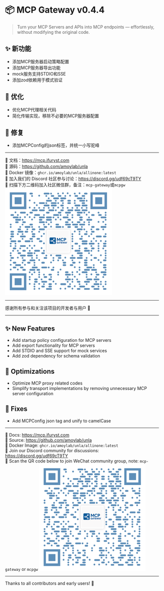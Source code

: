 # 📦 MCP Gateway v0.4.4

> Turn your MCP Servers and APIs into MCP endpoints — effortlessly, without modifying the original code.

## ✨ 新功能

- 添加MCP服务器启动策略配置
- 添加MCP服务器导出功能
- mock服务支持STDIO和SSE
- 添加zod依赖用于模式验证

## 🔧 优化

- 优化MCP代理相关代码
- 简化传输实现，移除不必要的MCP服务器配置

## 🐛 修复

- 添加MCPConfig的json标签，并统一小写驼峰

---

📘 文档：https://mcp.ifuryst.com  
🐙 源码：https://github.com/amoylab/unla  
🐳 Docker 镜像：`ghcr.io/amoylab/unla/allinone:latest`  
💬 加入我们的 Discord 社区参与讨论：https://discord.gg/udf69cT9TY  
🔗 扫描下方二维码加入社区微信群，备注：`mcp-gateway`或`mcpgw`
<img src="https://github.com/amoylab/unla/blob/main/web/public/wechat-qrcode.png" alt="微信群二维码" width="350" height="350" />

---

感谢所有参与和关注该项目的开发者与用户 💖

---

## ✨ New Features

- Add startup policy configuration for MCP servers
- Add export functionality for MCP servers
- Add STDIO and SSE support for mock services
- Add zod dependency for schema validation

## 🔧 Optimizations

- Optimize MCP proxy related codes
- Simplify transport implementations by removing unnecessary MCP server configuration

## 🐛 Fixes

- Add MCPConfig json tag and unify to camelCase

---

📘 Docs: https://mcp.ifuryst.com  
🐙 Source: https://github.com/amoylab/unla  
🐳 Docker Image: `ghcr.io/amoylab/unla/allinone:latest`  
💬 Join our Discord community for discussions: https://discord.gg/udf69cT9TY  
🔗 Scan the QR code below to join WeChat community group, note: `mcp-gateway` or `mcpgw`
<img src="https://github.com/amoylab/unla/blob/main/web/public/wechat-qrcode.png" alt="WeChat QR Code" width="350" height="350" />

---

Thanks to all contributors and early users! 💖 